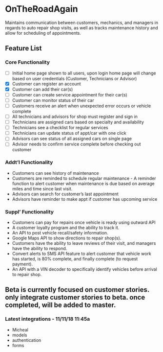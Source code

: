 # OnTheRoadAgain
Maintains communication between customers, mechanics, and managers in regards to auto repair shop visits, as well as tracks maintenance history and allow for scheduling of appointments.

## Feature List
### Core Functionality 
- [ ] Initial home page shown to all users, upon login home page will change based on user credentials (Customer, Technicians or Advisor)
- [x] Customer can register an account 
- [x] Customer can add their car(s) 
- [ ] Customer can create service appointment for their car(s)
- [ ] Customer can monitor status of their car 
- [ ] Customers receive an alert when unexpected error occurs or vehicle complete
- [ ] All technicians and advisors for shop must register and sign in  
- [ ] Technicians are assigned cars based on specialty and availability
- [ ] Technicians see a checklist for regular services 
- [ ] Technicians can update status of appt/car with one click 
- [ ] Advisors can see status of all assigned cars on single page 
- [ ] Advisor needs to confirm service complete before checking out customer

### Addt’l Functionality 
* Customers can see history of maintenance 
* Customers are reminded to schedule regular maintenance - A reminder function to alert customer when maintenance is due based on average miles and time since last visit.
* Advisors can search for customer’s last appointment 
* Advisors have reminder to make appt if customer has upcoming service

### Suppl’ Functionality 
* Customers can pay for repairs once vehicle is ready using outward API 
* A customer loyalty program and the ability to track it.
* An API to post vehicle recall/safety information.
* Google Maps API to show directions to repair shop(s).
* Customers have the ability to leave reviews of their visit, and managers have the ability to respond.
* Convert alerts to SMS API feature to alert customer that vehicle work has started, is 80% complete, and finally complete (to request payment).
* An API with a VIN decoder to specifically identify vehicles before arrival to repair shop.

## Beta is currently focused on customer stories. only integrate customer stories to beta. once completed, will be added to master.
### Latest integrations - 11/11/18 11:45a
* Micheal 
* models
* authentication 
* forms 
